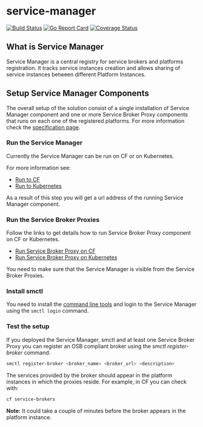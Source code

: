 # service-manager

[![Build Status](https://travis-ci.org/Peripli/service-manager.svg?branch=master)](https://travis-ci.org/Peripli/service-manager)
[![Go Report Card](https://goreportcard.com/badge/github.com/Peripli/service-manager)](https://goreportcard.com/report/github.com/Peripli/service-manager)
[![Coverage Status](https://coveralls.io/repos/github/Peripli/service-manager/badge.svg?branch=master)](https://coveralls.io/github/Peripli/service-manager?branch=master)

## What is Service Manager

Service Manager is a central registry for service brokers and platforms registration. It tracks service instances creation and allows sharing of service instances between different Platform Instances.

## Setup Service Manager Components

The overall setup of the solution consist of a single installation of Service Manager component and one or more Service Broker Proxy components that runs on each one of the registered platforms.
For more information check the [specification page](https://github.com/Peripli/specification#how-it-works).

### Run the Service Manager

Currently the Service Manager can be run on CF or on Kubernetes.

For more information see:

* [Run to CF](deployment/cf/README.md)
* [Run to Kubernetes](deployment/k8s/README.md)

As a result of this step you will get a url address of the running Service Manager component.

### Run the Service Broker Proxies

Follow the links to get details how to run Service Broker Proxy component on CF or Kubernetes.

* [Run Service Broker Proxy on CF](https://github.com/Peripli/service-broker-proxy-cf)
* [Run Service Broker Proxy on Kubernetes](https://github.com/Peripli/service-broker-proxy-k8s)

You need to make sure that the Service Manager is visible from the Service Broker Proxies.

### Install smctl

You need to install the [command line tools](https://github.com/Peripli/service-manager-cli) and login to the Service Manager using the `smctl login` command.

### Test the setup

If you deployed the Service Manager, smctl and at least one Service Broker Proxy you can register an OSB compliant broker using the *smctl register-broker* command.

```sh
smctl register-broker <broker_name> <broker_url> <description>
```

The services provided by the broker should appear in the platform instances in which the proxies reside.
For example, in CF you can check with:

```sh
cf service-brokers
```

**Note:** It could take a couple of minutes before the broker appears in the platform instance.
